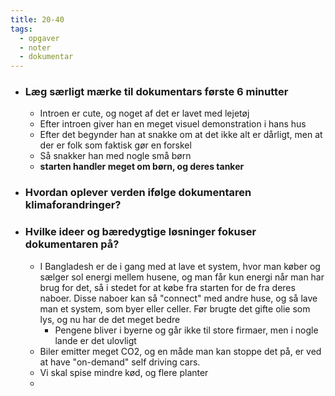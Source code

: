 ```yaml
---
title: 20-40
tags:
  - opgaver
  - noter
  - dokumentar
---
```

- ### Læg særligt mærke til dokumentars første 6 minutter
	- Introen er cute, og noget af det er lavet med lejetøj
	- Efter introen giver han en meget visuel demonstration i hans hus
	- Efter det begynder han at snakke om at det ikke alt er dårligt, men at der er folk som faktisk gør en forskel
	- Så snakker han med nogle små børn
	- **starten handler meget om børn, og deres tanker**
- ### Hvordan oplever verden ifølge dokumentaren klimaforandringer?
- ### Hvilke ideer og bæredygtige løsninger fokuser dokumentaren på?
	- I Bangladesh er de i gang med at lave et system, hvor man køber og sælger sol energi mellem husene, og man får kun energi når man har brug for det, så i stedet for at købe fra starten for de fra deres naboer. Disse naboer kan så "connect" med andre huse, og så lave man et system, som byer eller celler. Før brugte det gifte olie som lys, og nu har de det meget bedre
		- Pengene bliver i byerne og går ikke til store firmaer, men i nogle lande er det ulovligt
	- Biler emitter meget CO2, og en måde man kan stoppe det på, er ved at have "on-demand" self driving cars. 
	- Vi skal spise mindre kød, og flere planter
	- 
